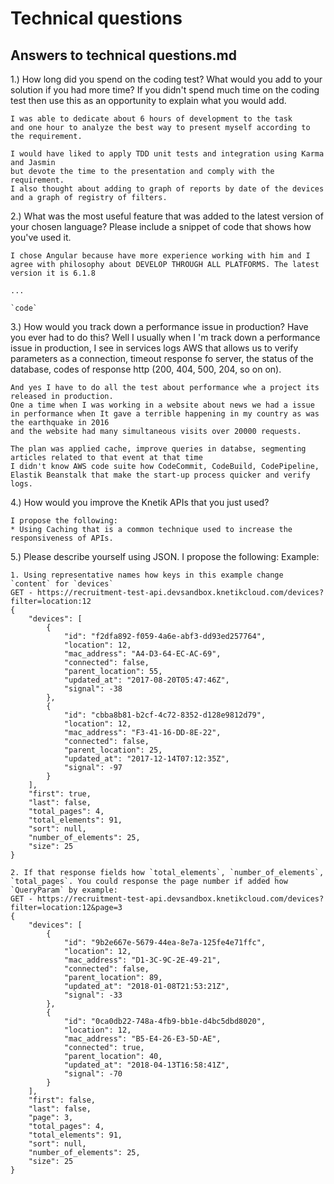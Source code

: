 # Technical questions

## Answers to technical questions.md

1.) How long did you spend on the coding test? What would you add to your solution if you had more time? If you didn't spend much time on the coding test then use this as an opportunity to explain what you would add.

    I was able to dedicate about 6 hours of development to the task 
    and one hour to analyze the best way to present myself according to the requirement. 

    I would have liked to apply TDD unit tests and integration using Karma and Jasmin 
    but devote the time to the presentation and comply with the requirement. 
    I also thought about adding to graph of reports by date of the devices and a graph of registry of filters.

2.) What was the most useful feature that was added to the latest version of your chosen language? Please include a snippet of code that shows how you've used it.

    I chose Angular because have more experience working with him and I agree with philosophy about DEVELOP THROUGH ALL PLATFORMS. The latest version it is 6.1.8

    ...

    `code`

3.) How would you track down a performance issue in production? Have you ever had to do this?
    Well I usually when I 'm track down a performance issue in production, I see in services logs AWS that allows us to verify parameters as a connection, 
    timeout response fo server, the status of the database, 
    codes of response http (200, 404, 500, 204, so on on).  

    And yes I have to do all the test about performance whe a project its released in production. 
    One a time when I was working in a website about news we had a issue in performance when It gave a terrible happening in my country as was the earthquake in 2016 
    and the website had many simultaneous visits over 20000 requests. 

    The plan was applied cache, improve queries in databse, segmenting articles related to that event at that time 
    I didn't know AWS code suite how CodeCommit, CodeBuild, CodePipeline, 
    Elastik Beanstalk that make the start-up process quicker and verify logs.


4.) How would you improve the Knetik APIs that you just used?
    
    I propose the following:
    * Using Caching that is a common technique used to increase the responsiveness of APIs.

5.) Please describe yourself using JSON.
    I propose the following:
    Example:
    
    1. Using representative names how keys in this example change `content` for `devices`
    GET - https://recruitment-test-api.devsandbox.knetikcloud.com/devices?filter=location:12
    {
        "devices": [
            {
                "id": "f2dfa892-f059-4a6e-abf3-dd93ed257764",
                "location": 12,
                "mac_address": "A4-D3-64-EC-AC-69",
                "connected": false,
                "parent_location": 55,
                "updated_at": "2017-08-20T05:47:46Z",
                "signal": -38
            },
            {
                "id": "cbba8b81-b2cf-4c72-8352-d128e9812d79",
                "location": 12,
                "mac_address": "F3-41-16-DD-8E-22",
                "connected": false,
                "parent_location": 25,
                "updated_at": "2017-12-14T07:12:35Z",
                "signal": -97
            }
        ],
        "first": true,
        "last": false,
        "total_pages": 4,
        "total_elements": 91,
        "sort": null,
        "number_of_elements": 25,
        "size": 25
    }

    2. If that response fields how `total_elements`, `number_of_elements`, `total_pages`. You could response the page number if added how `QueryParam` by example:
    GET - https://recruitment-test-api.devsandbox.knetikcloud.com/devices?filter=location:12&page=3
    {
        "devices": [
            {
                "id": "9b2e667e-5679-44ea-8e7a-125fe4e71ffc",
                "location": 12,
                "mac_address": "D1-3C-9C-2E-49-21",
                "connected": false,
                "parent_location": 89,
                "updated_at": "2018-01-08T21:53:21Z",
                "signal": -33
            },
            {
                "id": "0ca0db22-748a-4fb9-bb1e-d4bc5dbd8020",
                "location": 12,
                "mac_address": "B5-E4-26-E3-5D-AE",
                "connected": true,
                "parent_location": 40,
                "updated_at": "2018-04-13T16:58:41Z",
                "signal": -70
            }
        ],
        "first": false,
        "last": false,
        "page": 3,
        "total_pages": 4,
        "total_elements": 91,
        "sort": null,
        "number_of_elements": 25,
        "size": 25
    }

